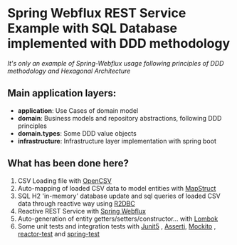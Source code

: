 # Spring Webflux REST Service Example with SQL Database implemented with DDD methodology

_It's only an example of Spring-Webflux usage following principles of DDD methodology and Hexagonal Architecture_

## Main application layers:

- **application**: Use Cases of domain model
- **domain**: Business models and repository abstractions, following DDD principles
- **domain.types**: Some DDD value objects
- **infrastructure**: Infrastructure layer implementation with spring boot 

## What has been done here?

1. CSV Loading file with [OpenCSV](http://opencsv.sourceforge.net/)
2. Auto-mapping of loaded CSV data to model entities with [MapStruct](https://mapstruct.org/)
3. SQL H2 'in-memory' database update and sql queries of loaded CSV data through reactive way
   using [R2DBC](https://spring.io/guides/gs/accessing-data-r2dbc/)
4. Reactive REST Service
   with [Spring Webflux](https://docs.spring.io/spring-framework/docs/current/reference/html/web-reactive.html)
5. Auto-generation of entity getters/setters/constructor... with [Lombok](https://projectlombok.org/)
6. Some unit tests and integration tests with [Junit5](https://junit.org/junit5/)
   , [Assertj](https://joel-costigliola.github.io/assertj/), [Mockito](https://site.mockito.org/)
   , [reactor-test](https://projectreactor.io/docs/core/release/reference/#testing)
   and [spring-test](https://docs.spring.io/spring-framework/docs/current/reference/html/testing.html)



